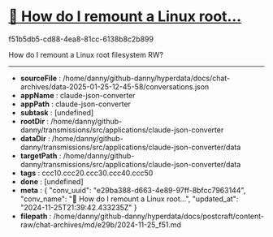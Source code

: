 # [💬 How do I remount a Linux root...](https://claude.ai/chat/e29ba388-d663-4e89-97ff-8bfcc7963144)

f51b5db5-cd88-4ea8-81cc-6138b8c2b899

How do I remount a Linux root filesystem RW?

---

* **sourceFile** : /home/danny/github-danny/hyperdata/docs/chat-archives/data-2025-01-25-12-45-58/conversations.json
* **appName** : claude-json-converter
* **appPath** : claude-json-converter
* **subtask** : [undefined]
* **rootDir** : /home/danny/github-danny/transmissions/src/applications/claude-json-converter
* **dataDir** : /home/danny/github-danny/transmissions/src/applications/claude-json-converter/data
* **targetPath** : /home/danny/github-danny/transmissions/src/applications/claude-json-converter/data
* **tags** : ccc10.ccc20.ccc30.ccc40.ccc50
* **done** : [undefined]
* **meta** : {
  "conv_uuid": "e29ba388-d663-4e89-97ff-8bfcc7963144",
  "conv_name": "💬 How do I remount a Linux root...",
  "updated_at": "2024-11-25T21:39:42.433235Z"
}
* **filepath** : /home/danny/github-danny/hyperdata/docs/postcraft/content-raw/chat-archives/md/e29b/2024-11-25_f51.md